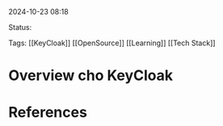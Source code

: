 
2024-10-23 08:18

Status:

Tags: [[KeyCloak]] [[OpenSource]] [[Learning]] [[Tech Stack]]


# Overview cho KeyCloak




# References





